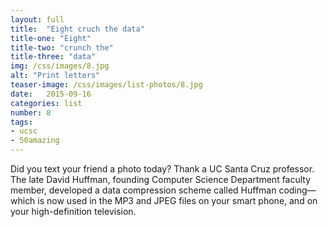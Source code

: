 ```yaml
---
layout: full
title:  "Eight cruch the data"
title-one: "Eight"
title-two: "crunch the"
title-three: "data"
img: /css/images/8.jpg
alt: "Print letters"
teaser-image: /css/images/list-photos/8.jpg
date:   2015-09-16
categories: list
number: 8
tags:
- ucsc
- 50amazing
---
```

Did you text your friend a photo today? Thank a 
UC Santa Cruz professor. The late David Huffman, founding Computer Science Department faculty member, developed a data compression scheme called Huffman coding—which is now used in the MP3 and JPEG files on your smart phone, and on your high-definition television.